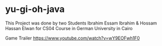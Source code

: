 # yu-gi-oh-java
This Project was done by two Students 
Ibrahim Essam Ibrahim &
Hossam Hassan Elwan 
for CS04 Course in German University in Cairo

Game Trailer 
https://www.youtube.com/watch?v=wY9EOFwh1F0
